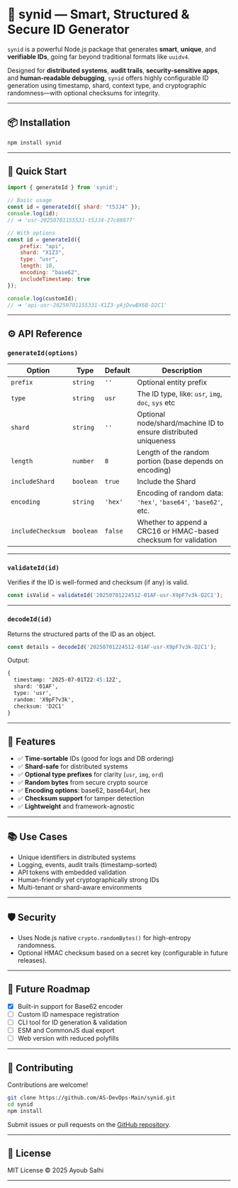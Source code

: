 # 🔐 synid — Smart, Structured & Secure ID Generator

`synid` is a powerful Node.js package that generates **smart**, **unique**, and **verifiable IDs**, going far beyond traditional formats like `uuidv4`.

Designed for **distributed systems**, **audit trails**, **security-sensitive apps**, and **human-readable debugging**, `synid` offers highly configurable ID generation using timestamp, shard, context type, and cryptographic randomness—with optional checksums for integrity.

---

## 📦 Installation

```bash
npm install synid
```

---

## 🚀 Quick Start

```js
import { generateId } from 'synid';

// Basic usage
const id = generateId({ shard: "t5JJ4" });
console.log(id); 
// ➜ 'usr-20250701155531-t5JJ4-27c88877'

// With options
const id = generateId({
    prefix: "api",
    shard: "X1Z3",
    type: "usr",
    length: 10,
    encoding: "base62",
    includeTimestamp: true
});

console.log(customId);
// ➜ 'api-usr-20250701155331-X1Z3-yAjDvwBX6B-D2C1'
```

---

## ⚙️ API Reference

### `generateId(options)`

| Option             | Type      | Default | Description                                                     |
| ------------------ | --------- | ------- | --------------------------------------------------------------- |
| `prefix`           | `string`  | `''`    | Optional entity prefix                 |
| `type`              | `string` | `usr` | The ID type, like: `usr`, `img`, `doc`, `sys` etc |
| `shard`          | `string`  | `''`    | Optional node/shard/machine ID to ensure distributed uniqueness |
| `length`           | `number`  | `8`     | Length of the random portion (base depends on encoding)         |
| `includeShard` | `boolean` | `true`  | Include the Shard           |
| `encoding`         | `string`  | `'hex'` | Encoding of random data: `'hex'`, `'base64'`, `'base62'`, etc.  |
| `includeChecksum`  | `boolean` | `false` | Whether to append a CRC16 or HMAC-based checksum for validation |

---

### `validateId(id)`

Verifies if the ID is well-formed and checksum (if any) is valid.

```js
const isValid = validateId('20250701224512-01AF-usr-X9pF7v3k-D2C1');
```

---

### `decodeId(id)`

Returns the structured parts of the ID as an object.

```js
const details = decodeId('20250701224512-01AF-usr-X9pF7v3k-D2C1');
```
Output:

```markdown
{
  timestamp: '2025-07-01T22:45:12Z',
  shard: '01AF',
  type: 'usr',
  random: 'X9pF7v3k',
  checksum: 'D2C1'
}
```

---

## 📌 Features

* ✅ **Time-sortable** IDs (good for logs and DB ordering)
* ✅ **Shard-safe** for distributed systems
* ✅ **Optional type prefixes** for clarity (`usr`, `img`, `ord`)
* ✅ **Random bytes** from secure crypto source
* ✅ **Encoding options**: base62, base64url, hex
* ✅ **Checksum support** for tamper detection
* ✅ **Lightweight** and framework-agnostic

---

## 📚 Use Cases

* Unique identifiers in distributed systems
* Logging, events, audit trails (timestamp-sorted)
* API tokens with embedded validation
* Human-friendly yet cryptographically strong IDs
* Multi-tenant or shard-aware environments

---

## 🛡 Security

* Uses Node.js native `crypto.randomBytes()` for high-entropy randomness.
* Optional HMAC checksum based on a secret key (configurable in future releases).

---

## 🧩 Future Roadmap

* [x] Built-in support for Base62 encoder
* [ ] Custom ID namespace registration
* [ ] CLI tool for ID generation & validation
* [ ] ESM and CommonJS dual export
* [ ] Web version with reduced polyfills

---

## 🧪 Contributing

Contributions are welcome!

```bash
git clone https://github.com/AS-DevOps-Main/synid.git
cd synid
npm install
```

Submit issues or pull requests on the [GitHub repository](https://github.com/AS-DevOps-Main/synid).

---

## 📝 License

MIT License © 2025 Ayoub Salhi

---

